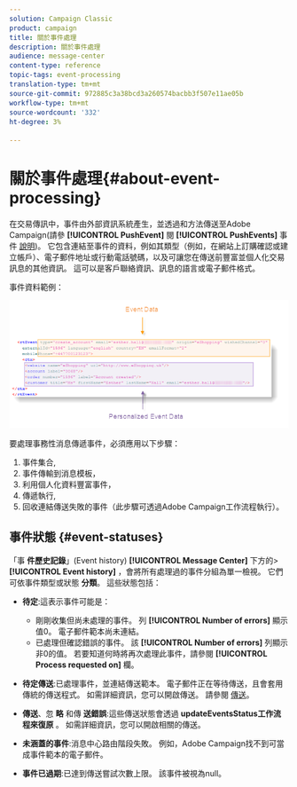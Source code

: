 ```yaml
---
solution: Campaign Classic
product: campaign
title: 關於事件處理
description: 關於事件處理
audience: message-center
content-type: reference
topic-tags: event-processing
translation-type: tm+mt
source-git-commit: 972885c3a38bcd3a260574bacbb3f507e11ae05b
workflow-type: tm+mt
source-wordcount: '332'
ht-degree: 3%

---
```



# 關於事件處理{#about-event-processing}

在交易傳訊中，事件由外部資訊系統產生，並透過和方法傳送至Adobe Campaign(請參 **[!UICONTROL PushEvent]** 閱 **[!UICONTROL PushEvents]** 事件 [說明](../../message-center/using/event-description.md))。 它包含連結至事件的資料，例如其類型（例如，在網站上訂購確認或建立帳戶）、電子郵件地址或行動電話號碼，以及可讓您在傳送前豐富並個人化交易訊息的其他資訊。 這可以是客戶聯絡資訊、訊息的語言或電子郵件格式。

事件資料範例：

![](assets/messagecenter_events_request_001.png)

要處理事務性消息傳遞事件，必須應用以下步驟：

1. 事件集合,
1. 事件傳輸到消息模板，
1. 利用個人化資料豐富事件，
1. 傳遞執行,
1. 回收連結傳送失敗的事件（此步驟可透過Adobe Campaign工作流程執行）。

## 事件狀態 {#event-statuses}

「事 **件歷史記錄**」(Event history) **[!UICONTROL Message Center]** 下方的> **[!UICONTROL Event history]** ，會將所有處理過的事件分組為單一檢視。 它們可依事件類型或狀態 **分類**。 這些狀態包括：

* **待定**:這表示事件可能是：

   * 剛剛收集但尚未處理的事件。 列 **[!UICONTROL Number of errors]** 顯示值0。 電子郵件範本尚未連結。
   * 已處理但確認錯誤的事件。 該 **[!UICONTROL Number of errors]** 列顯示非0的值。 若要知道何時將再次處理此事件，請參閱 **[!UICONTROL Process requested on]** 欄。

* **待定傳送**:已處理事件，並連結傳送範本。 電子郵件正在等待傳送，且會套用傳統的傳送程式。 如需詳細資訊，您可以開啟傳送。 請參閱 [傳送](../../delivery/using/about-message-tracking.md)。
* **傳送**、忽 **略** 和傳 **送錯誤**:這些傳送狀態會透過 **updateEventsStatus工作流程來復原** 。 如需詳細資訊，您可以開啟相關的傳送。
* **未涵蓋的事件**:消息中心路由階段失敗。 例如，Adobe Campaign找不到可當成事件範本的電子郵件。
* **事件已過期**:已達到傳送嘗試次數上限。 該事件被視為null。
